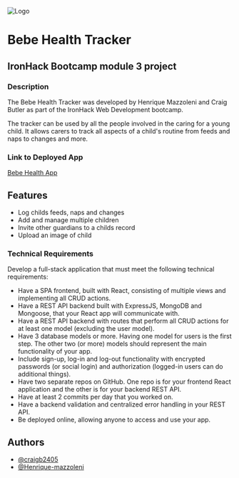 
![Logo](https://bebe-health.netlify.app/assets/bebehealthlogo-607eb7d8.png)
# Bebe Health Tracker

## IronHack Bootcamp module 3 project

### Description

The Bebe Health Tracker was developed by Henrique Mazzoleni and Craig Butler as part of the IronHack Web Development bootcamp.

The tracker can be used by all the people involved in the caring for a young child. It allows carers to track all aspects of a child's routine from feeds and naps to changes and more.

### Link to Deployed App

[Bebe Health App](https://bebe-health.netlify.app/)

## Features

- Log childs feeds, naps and changes
- Add and manage multiple children
- Invite other guardians to a childs record
- Upload an image of child

### Technical Requirements

Develop a full-stack application that must meet the following technical requirements:

- Have a SPA frontend, built with React, consisting of multiple views and implementing all CRUD actions.
- Have a REST API backend built with ExpressJS, MongoDB and Mongoose, that your React app will communicate with.
- Have a REST API backend with routes that perform all CRUD actions for at least one model (excluding the user model).
- Have 3 database models or more. Having one model for users is the first step. The other two (or more) models should represent the main functionality of your app.
- Include sign-up, log-in and log-out functionality with encrypted passwords (or social login) and authorization (logged-in users can do additional things).
- Have two separate repos on GitHub. One repo is for your frontend React application and the other is for your backend REST API.
- Have at least 2 commits per day that you worked on.
- Have a backend validation and centralized error handling in your REST API.
- Be deployed online, allowing anyone to access and use your app.




## Authors

- [@craigb2405](https://github.com/craigb2405)
- [@Henrique-mazzoleni](https://github.com/Henrique-mazzoleni)







